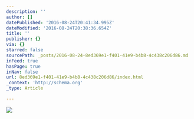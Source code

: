 ```yaml
---
description: ''
author: []
datePublished: '2016-08-24T20:41:34.995Z'
dateModified: '2016-08-24T20:38:36.654Z'
title: ''
publisher: {}
via: {}
starred: false
sourcePath: _posts/2016-08-24-8ed369e1-f401-41e9-b4b8-4c438c206d86.md
inFeed: true
hasPage: true
inNav: false
url: 8ed369e1-f401-41e9-b4b8-4c438c206d86/index.html
_context: 'http://schema.org'
_type: Article

---
```

![](https://the-grid-user-content.s3-us-west-2.amazonaws.com/39de940e-865c-4566-99ea-b581f97fc1bd.jpg)